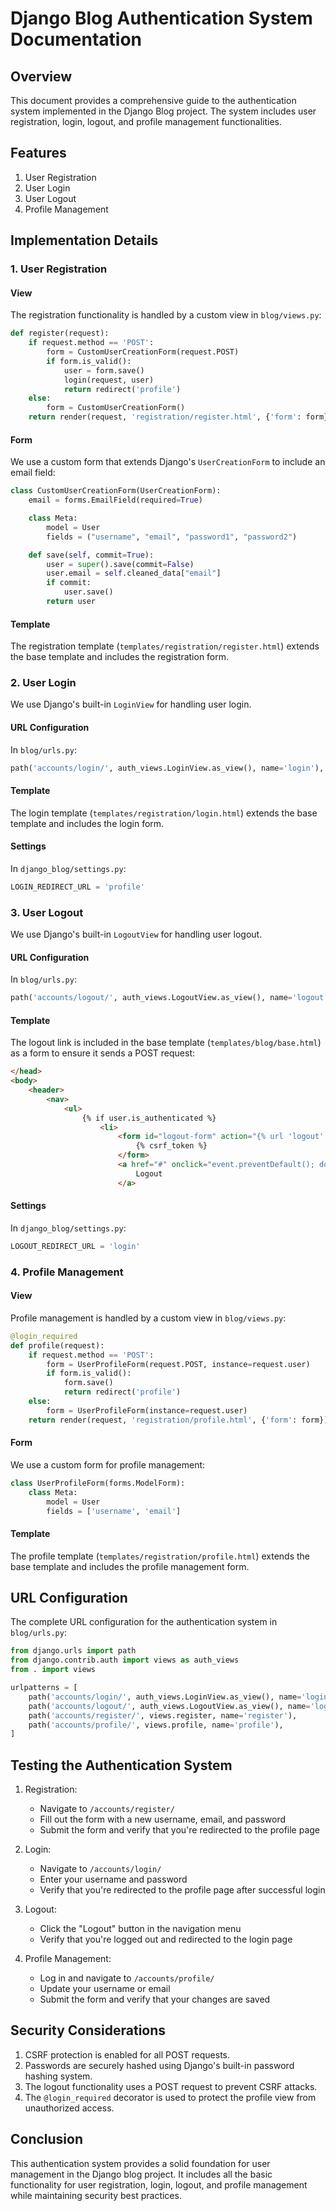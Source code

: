 # Django Blog Authentication System Documentation

## Overview

This document provides a comprehensive guide to the authentication system implemented in the Django Blog project. The system includes user registration, login, logout, and profile management functionalities.

## Features

1. User Registration
2. User Login
3. User Logout
4. Profile Management

## Implementation Details

### 1. User Registration

#### View

The registration functionality is handled by a custom view in `blog/views.py`:

```python
def register(request):
    if request.method == 'POST':
        form = CustomUserCreationForm(request.POST)
        if form.is_valid():
            user = form.save()
            login(request, user)
            return redirect('profile')
    else:
        form = CustomUserCreationForm()
    return render(request, 'registration/register.html', {'form': form})
```

#### Form

We use a custom form that extends Django's `UserCreationForm` to include an email field:

```python
class CustomUserCreationForm(UserCreationForm):
    email = forms.EmailField(required=True)

    class Meta:
        model = User
        fields = ("username", "email", "password1", "password2")

    def save(self, commit=True):
        user = super().save(commit=False)
        user.email = self.cleaned_data["email"]
        if commit:
            user.save()
        return user
```

#### Template

The registration template (`templates/registration/register.html`) extends the base template and includes the registration form.

### 2. User Login

We use Django's built-in `LoginView` for handling user login.

#### URL Configuration

In `blog/urls.py`:

```python
path('accounts/login/', auth_views.LoginView.as_view(), name='login'),
```

#### Template

The login template (`templates/registration/login.html`) extends the base template and includes the login form.

#### Settings

In `django_blog/settings.py`:

```python
LOGIN_REDIRECT_URL = 'profile'
```

### 3. User Logout

We use Django's built-in `LogoutView` for handling user logout.

#### URL Configuration

In `blog/urls.py`:

```python
path('accounts/logout/', auth_views.LogoutView.as_view(), name='logout'),
```

#### Template

The logout link is included in the base template (`templates/blog/base.html`) as a form to ensure it sends a POST request:

```html
</head>
<body>
    <header>
        <nav>
            <ul>
                {% if user.is_authenticated %}
                    <li>
                        <form id="logout-form" action="{% url 'logout' %}" method="POST" style="display: none;">
                            {% csrf_token %}
                        </form>
                        <a href="#" onclick="event.preventDefault(); document.getElementById('logout-form').submit();">
                            Logout
                        </a>
```

#### Settings

In `django_blog/settings.py`:

```python
LOGOUT_REDIRECT_URL = 'login'
```

### 4. Profile Management

#### View
Profile management is handled by a custom view in `blog/views.py`:

```python
@login_required
def profile(request):
    if request.method == 'POST':
        form = UserProfileForm(request.POST, instance=request.user)
        if form.is_valid():
            form.save()
            return redirect('profile')
    else:
        form = UserProfileForm(instance=request.user)
    return render(request, 'registration/profile.html', {'form': form})
```

#### Form
We use a custom form for profile management:

```python
class UserProfileForm(forms.ModelForm):
    class Meta:
        model = User
        fields = ['username', 'email']
```

#### Template
The profile template (`templates/registration/profile.html`) extends the base template and includes the profile management form.

## URL Configuration

The complete URL configuration for the authentication system in `blog/urls.py`:

```python
from django.urls import path
from django.contrib.auth import views as auth_views
from . import views

urlpatterns = [
    path('accounts/login/', auth_views.LoginView.as_view(), name='login'),
    path('accounts/logout/', auth_views.LogoutView.as_view(), name='logout'),
    path('accounts/register/', views.register, name='register'),
    path('accounts/profile/', views.profile, name='profile'),
]
```

## Testing the Authentication System

1. Registration:
   - Navigate to `/accounts/register/`
   - Fill out the form with a new username, email, and password
   - Submit the form and verify that you're redirected to the profile page

2. Login:
   - Navigate to `/accounts/login/`
   - Enter your username and password
   - Verify that you're redirected to the profile page after successful login

3. Logout:
   - Click the "Logout" button in the navigation menu
   - Verify that you're logged out and redirected to the login page

4. Profile Management:
   - Log in and navigate to `/accounts/profile/`
   - Update your username or email
   - Submit the form and verify that your changes are saved

## Security Considerations

1. CSRF protection is enabled for all POST requests.
2. Passwords are securely hashed using Django's built-in password hashing system.
3. The logout functionality uses a POST request to prevent CSRF attacks.
4. The `@login_required` decorator is used to protect the profile view from unauthorized access.

## Conclusion

This authentication system provides a solid foundation for user management in the Django blog project. It includes all the basic functionality for user registration, login, logout, and profile management while maintaining security best practices.
